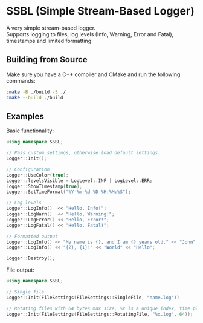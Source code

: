 # SSBL (Simple Stream-Based Logger)

A very simple stream-based logger.\
Supports logging to files, log levels (Info, Warning, Error and Fatal), timestamps and limited formatting

## Building from Source

Make sure you have a C++ compiler and CMake and run the following commands:

```sh
cmake -B ./build -S ./
cmake --build ./build
```

## Examples
Basic functionality:

```cpp
using namespace SSBL;

// Pass custom settings, otherwise load default settings
Logger::Init();

// Configuration
Logger::UseColor(true);
Logger::levelsVisible = LogLevel::INF | LogLevel::ERR;
Logger::ShowTimestamp(true);
Logger::SetTimeFormat("%Y-%m-%d %D %H:%M:%S");

// Log levels
Logger::LogInfo()  << "Hello, Info!";
Logger::LogWarn()  << "Hello, Warning!";
Logger::LogError() << "Hello, Error!";
Logger::LogFatal() << "Hello, Fatal!";

// Formatted output
Logger::LogInfo() << "My name is {}, and I am {} years old." << "John" << 35;
Logger::LogInfo() << "{2}, {1}!" << "World" << "Hello";

Logger::Destroy();
```
File output:
```cpp
using namespace SSBL;

// Single file
Logger::Init(FileSettings(FileSettings::SingleFile, "name.log"))

// Rotating files with 64 bytes max size, %x is a unique index, time placeholders can be used
Logger::Init(FileSettings(FileSettings::RotatingFile, "%x.log", 64));
```
